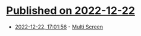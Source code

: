# [Published on 2022-12-22](index.md)

* [2022-12-22, 17:01:56](https://lobste.rs/s/wdhh0c/multi_screen) - [Multi Screen](https://notmart.org/blog/2022/12/multi-screen/)
